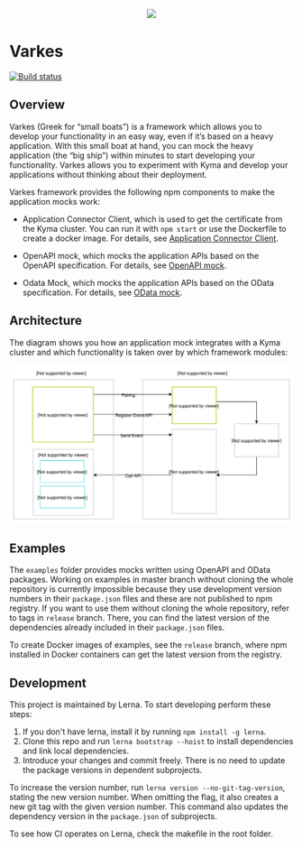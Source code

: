 <p align="center">
 <img src="./logos/logo.svg" width="235">
</p>

# Varkes
[![Build status](https://status.build.kyma-project.io/badge.svg?jobs=post-master-varkes)](https://status.build.kyma-project.io/?repo=kyma-incubator%2Fvarkes&job=post-master-varkes)

## Overview

Varkes (Greek for “small boats”) is a framework which allows you to develop your functionality in an easy way, even if it’s based on a heavy application. With this small boat at hand, you can mock the heavy application (the “big ship”) within minutes to start developing your functionality. Varkes allows you to experiment with Kyma and develop your applications without thinking about their deployment. 


Varkes framework provides the following npm components to make the application mocks work:

* Application Connector Client, which is used to get the certificate from the Kyma cluster. You can run it with `npm start` or use the Dockerfile to create a docker image. For details, see [Application Connector Client](app-connector-client/README.md).

* OpenAPI mock, which mocks the application APIs based on the OpenAPI specification. For details, see [OpenAPI mock](openapi-mock/README.md).

* Odata Mock, which mocks the application APIs based on the OData specification. For details, see [OData mock](odata-mock/README.md).

## Architecture

The diagram shows you how an application mock integrates with a Kyma cluster and which functionality is taken over by which framework modules:

![Mocks Architecture](/assets/mocks-architecture.svg)

## Examples

The `examples` folder provides mocks written using OpenAPI and OData packages. 
Working on examples in master branch without cloning the whole repository is currently impossible because they use development version numbers in their `package.json` files and these are not published to npm registry. If you want to use them without cloning the whole repository, refer to tags in `release` branch. There, you can find the latest version of the dependencies already included in their `package.json` files. 

To create Docker images of examples, see the `release` branch, where npm installed in Docker containers can get the latest version from the registry.

## Development

This project is maintained by Lerna. To start developing perform these steps:

1. If you don't have lerna, install it by running `npm install -g lerna`.
2. Clone this repo and run `lerna bootstrap --hoist` to install dependencies and link local dependencies.
3. Introduce your changes and commit freely. There is no need to update the package versions in dependent subprojects.

To increase the version number, run `lerna version --no-git-tag-version`, stating the new version number. When omitting the flag, it also creates a new git tag with the given version number. This command also updates the dependency version in the `package.json` of subprojects.

To see how CI operates on Lerna, check the makefile in the root folder.
